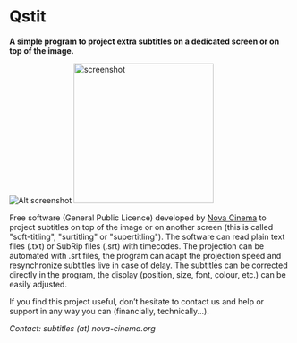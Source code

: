 Qstit
====

**A simple program to project extra subtitles on a dedicated screen or on top of the image.**

![Alt screenshot](http://www.nova-cinema.org/IMG/png/qstit2.png)
 <img src="http://www.nova-cinema.org/IMG/png/qstit2.png" width="250" alt="screenshot"> 

Free software (General Public Licence) developed by [Nova Cinema](http://www.nova-cinema.org) to project subtitles on top of the image or on another screen (this is called "soft-titling", "surtitling" or "supertitling"). The software can read plain text files (.txt) or SubRip files (.srt) with timecodes. The projection can be automated with .srt files, the program can adapt the projection speed and resynchronize subtitles live in case of delay. The subtitles can be corrected directly in the program, the display (position, size, font, colour, etc.) can be easily adjusted.

If you find this project useful, don’t hesitate to contact us and help or support in any way you can (financially, technically...).

*Contact: subtitles (at) nova-cinema.org*
